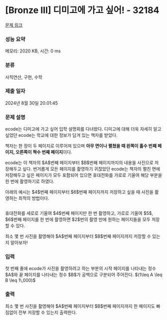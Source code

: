 # [Bronze III] 디미고에 가고 싶어! - 32184 

[문제 링크](https://www.acmicpc.net/problem/32184) 

### 성능 요약

메모리: 2020 KB, 시간: 0 ms

### 분류

사칙연산, 구현, 수학

### 제출 일자

2024년 8월 30일 20:01:45

### 문제 설명

<p>ecode는 디미고에 가고 싶어 입학 설명회를 다녀왔다. 디미고에 대해 더욱 자세히 알고 싶었던 ecode는 학교에 대한 정보가 담겨 있는 책자를 받았다.</p>

<p>책자는 한 장이 두 페이지로 이루어져 있으며 <strong>아무 면이나 펼쳤을 때 왼쪽이 홀수 번째 페이지, 오른쪽이 짝수 번째 페이지</strong>이다.</p>

<p>ecode는 이 책자의 $A$번째 페이지부터 $B$번째 페이지까지의 내용을 사진으로 저장해두고 싶다. 번거롭게 모든 페이지를 촬영하기 귀찮았던 ecode는 책자의 펼친 면에 저장해두고 싶은 페이지가 모두 포함되어 있으면 휴대전화를 가로로 기울여 해당 부분을 한 번에 촬영하기로 하였다.</p>

<p>아래의 예시는 $4$번째 페이지부터 $6$번째 페이지까지 저장하고 싶을 때 사진을 촬영하는 최적의 방법이다.</p>

<p style="text-align: center;"><img alt="" src="" style="max-width:100%"></p>

<p>휴대전화를 세로로 기울여 $4$번째 페이지만 한 번 촬영하고, 가로로 기울여 $5$, $6$번째 페이지를 한 번에 촬영하면 $2$번의 촬영 만에 원하는 페이지들을 모두 저장할 수 있다.</p>

<p>최소 몇 번 사진을 촬영해야 $A$번째 페이지부터 $B$번째 페이지까지 저장할 수 있는지 알아보자!</p>

### 입력 

 <p>첫 번째 줄에 ecode가 사진을 촬영하려고 하는 부분의 시작 페이지를 나타내는 정수 $A$와 끝 페이지를 나타내는 정수 $B$가 공백으로 구분되어 주어진다. $(1\leq A \leq B \leq 1\,000)$</p>

### 출력 

 <p>최소 몇 번 사진을 촬영해야 $A$번째 페이지부터 $B$번째 페이지까지 한 페이지도 빠짐없이 전부 저장할 수 있는지 출력한다.</p>

